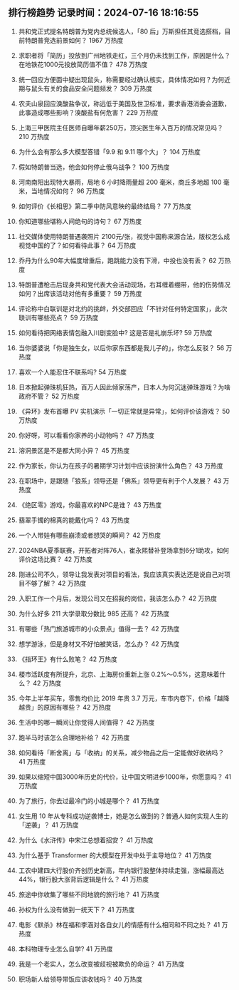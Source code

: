 
## 排行榜趋势 记录时间：2024-07-16 18:16:55
  
  1. 共和党正式提名特朗普为党内总统候选人，「80 后」万斯担任其竞选搭档，目前特朗普竞选前景如何？ 1967 万热度
    
  2. 求职者将「简历」投放到广州地铁走红，三个月仍未找到工作，原因是什么？在地铁花1000元投放简历值不值？ 478 万热度
    
  3. 统一回应方便面中疑出现鼠头，称需要经过确认核实，具体情况如何？为何近期与鼠头有关的食品安全问题频发？ 309 万热度
    
  4. 农夫山泉回应溴酸盐争议，称远低于美国及世卫标准，要求香港消委会道歉，此事造成哪些影响？溴酸盐有何危害？ 229 万热度
    
  5. 上海三甲医院主任医师自曝年薪250万，顶尖医生年入百万的情况常见吗？ 210 万热度
    
  6. 为什么会有那么多大模型答错「9.9 和 9.11 哪个大」？ 104 万热度
    
  7. 假如特朗普当选，他会如何停止俄乌战争？ 100 万热度
    
  8. 河南南阳出现特大暴雨，局地 6 小时降雨量超 200 毫米，商丘多地超 100 毫米，当地情况如何？ 96 万热度
    
  9. 如何评价《长相思》第二季中防风意映的最终结局？ 77 万热度
    
  10. 你知道哪些堪称人间绝句的诗句？ 67 万热度
    
  11. 社交媒体使用特朗普遇袭照片 2100元/张，视觉中国称来源合法，版权怎么成视觉中国的了？如何看待此事？ 64 万热度
    
  12. 乔丹为什么90年大幅度增重后，跑跳能力没有下滑，中投也没有丢？ 62 万热度
    
  13. 特朗普遭枪击后现身共和党代表大会活动现场，右耳缠着绷带，他的伤势情况如何？出席该活动对他有多重要？ 59 万热度
    
  14. 评论称中白联训是对北约的挑衅，外交部回应「不针对任何特定国家」，此次联训有哪些亮点？ 59 万热度
    
  15. 如何看待把网络表情包融入川剧变脸中? 这是否是礼崩乐坏? 59 万热度
    
  16. 当你婆婆说「你是独生女，以后你家东西都是我儿子的」，你怎么反驳？ 56 万热度
    
  17. 喜欢一个人能忍住不联系吗? 54 万热度
    
  18. 日本掀起弹珠机狂热，百万人因此倾家荡产，日本人为何沉迷弹珠游戏？为啥政府不管？ 52 万热度
    
  19. 《异环》发布首曝 PV 实机演示「一切正常就是异常」，如何评价该游戏？ 50 万热度
    
  20. 你好呀，可以看看你家养的小动物吗？ 47 万热度
    
  21. 溶洞景区是不是都大同小异？ 45 万热度
    
  22. 作为家长，你认为在孩子的暑期学习计划中应该扮演什么角色？ 43 万热度
    
  23. 在职场中，是跟随「狼系」领导还是「佛系」领导更有利于个人发展？ 43 万热度
    
  24. 《绝区零》游戏，你最喜欢的NPC是谁？ 43 万热度
    
  25. 翡翠手镯的棉真的能戴化吗？ 43 万热度
    
  26. 一个人带娃有哪些崩溃或者想哭的瞬间？ 42 万热度
    
  27. 2024NBA夏季联赛，开拓者对阵76人，崔永熙替补登场拿到6分1助攻，如何评价这场比赛？ 42 万热度
    
  28. 刚进公司不久，领导让我发表对项目的看法，我应该真实表达还是说自己对项目不够了解？ 42 万热度
    
  29. 入职工作一个月后，发现公司又在招我的岗位，我该怎么办？ 42 万热度
    
  30. 为什么好多 211 大学录取分数比 985 还高？ 42 万热度
    
  31. 有哪些「热门旅游城市的小众景点」值得一去？ 42 万热度
    
  32. 想学游泳，但是身材又不好怕被笑话，怎么办？ 42 万热度
    
  33. 《指环王》有什么败笔？ 42 万热度
    
  34. 楼市活跃度有所提升，北京、上海房价重新上涨 0.2%～0.5%，这意味着什么？ 42 万热度
    
  35. 今年上半年买车，零售均价比 2019 年贵 3.7 万元，车市内卷下，价格「越降越贵」的原因有哪些？ 42 万热度
    
  36. 生活中的哪一瞬间让你觉得人间值得？ 42 万热度
    
  37. 跑半马时该怎么合理地补给？ 42 万热度
    
  38. 如何看待「断舍离」与「收纳」的关系，减少物品之后一定能做好收纳吗？ 41 万热度
    
  39. 如果以缩短中国3000年历史的代价，让中国文明进步1000年，你愿意吗？ 41 万热度
    
  40. 为了旅行，你去过最冷门的小城是哪个？ 41 万热度
    
  41. 女生用 10 年从专科成功逆袭博士，她是怎么做到的？普通人如何实现人生的「逆袭」？ 41 万热度
    
  42. 为什么《水浒传》中宋江总想着招安？ 41 万热度
    
  43. 为什么基于 Transformer 的大模型在开发中处于主导地位？ 41 万热度
    
  44. 工农中建四大行股价齐创历史新高，年内银行股整体持续走强，涨幅最高达 44%，银行股大涨背后逻辑是什么？ 41 万热度
    
  45. 旅途中你收集了哪些不同地貌的旅行地？ 41 万热度
    
  46. 孙权为什么没有做到一统天下？ 41 万热度
    
  47. 电影《默杀》林在福和李涵对各自女儿的情感有什么相同和不同之处？ 41 万热度
    
  48. 本科物理专业怎么自学? 41 万热度
    
  49. 我是一个老实人，怎么改变被歧视被欺负的命运？ 41 万热度
    
  50. 职场新人给领导带饭应该收钱吗？ 40 万热度
    